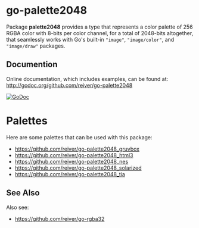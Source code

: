 # go-palette2048

Package **palette2048** provides a type that represents a color palette of 256 RGBA color with 8-bits per color channel,
for a total of 2048-bits altogether,
that seamlessly works with Go's built-in `"image"`, `"image/color"`, and `"image/draw"` packages.

## Documention

Online documentation, which includes examples, can be found at: http://godoc.org/github.com/reiver/go-palette2048

[![GoDoc](https://godoc.org/github.com/reiver/go-palette2048?status.svg)](https://godoc.org/github.com/reiver/go-palette2048)

# Palettes

Here are some palettes that can be used with this package:

* https://github.com/reiver/go-palette2048_gruvbox
* https://github.com/reiver/go-palette2048_html3
* https://github.com/reiver/go-palette2048_nes
* https://github.com/reiver/go-palette2048_solarized
* https://github.com/reiver/go-palette2048_tia

## See Also
Also see:

* https://github.com/reiver/go-rgba32
